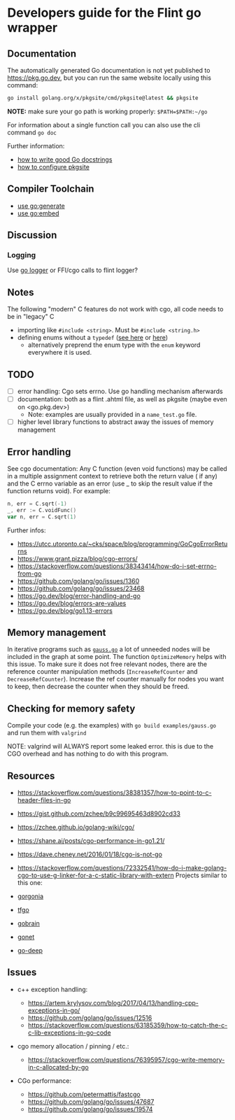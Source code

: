 # Developers guide for the Flint go wrapper

## Documentation

The automatically generated Go documentation is not yet published to <https://pkg.go.dev>,
but you can run the same website locally using this command:

```bash
go install golang.org/x/pkgsite/cmd/pkgsite@latest && pkgsite
```

**NOTE:** make sure your go path is working properly: `$PATH=$PATH:~/go`

For information about a single function call you can also use the cli command `go doc`

Further information:

- [how to write good Go docstrings](https://tip.golang.org/doc/comment)
- [how to configure pkgsite](https://pkg.go.dev/golang.org/x/pkgsite/cmd/pkgsite)

## Compiler Toolchain

- [use go:generate](https://blog.carlmjohnson.net/post/2016-11-27-how-to-use-go-generate/)
- [use go:embed](https://blog.carlmjohnson.net/post/2021/how-to-use-go-embed/)

## Discussion

### Logging

Use [go logger](https://pkg.go.dev/log) or FFI/cgo calls to flint logger?

## Notes

The following "modern" C features do not work with cgo, all code needs to be in "legacy" C

- importing like `#include <string>`. Must be `#include <string.h>`
- defining enums without
  a `typedef` ([see here](https://stackoverflow.com/questions/34323130/the-importance-of-c-enumeration-typedef-enum)
  or [here](https://stackoverflow.com/questions/1102542/how-to-define-an-enumerated-type-enum-in-c))
    - alternatively preprend the enum type with the `enum` keyword everywhere it is used.

## TODO

- [ ] error handling: Cgo sets errno. Use go handling mechanism afterwards
- [ ] documentation: both as a flint .ahtml file, as well as pkgsite (maybe even on <go.pkg.dev>)
    - Note: examples are usually provided in a `name_test.go` file.
- [ ] higher level library functions to abstract away the issues of memory management

## Error handling

See cgo documentation:
Any C function (even void functions) may be called in a multiple assignment context to retrieve both the return value (
if any) and the C errno variable as an error (use _ to skip the result value if the function returns void). For example:

```go
n, err = C.sqrt(-1)
_, err := C.voidFunc()
var n, err = C.sqrt(1)
```

Further infos:

- <https://utcc.utoronto.ca/~cks/space/blog/programming/GoCgoErrorReturns>
- <https://www.grant.pizza/blog/cgo-errors/>
- <https://stackoverflow.com/questions/38343414/how-do-i-set-errno-from-go>
- <https://github.com/golang/go/issues/1360>
- <https://github.com/golang/go/issues/23468>
- <https://go.dev/blog/error-handling-and-go>
- <https://go.dev/blog/errors-are-values>
- <https://go.dev/blog/go1.13-errors>

## Memory management

In iterative programs such as [`gauss.go`](./examples/gauss.go) a lot of unneeded nodes will be included in the graph at
some point.
The function `OptimizeMemory` helps with this issue.
To make sure it does not free relevant nodes, there are the reference counter manipulation methods (`IncreaseRefCounter`
and `DecreaseRefCounter`).
Increase the ref counter manually for nodes you want to keep, then decrease the counter when they should be freed.

## Checking for memory safety

Compile your code (e.g. the examples) with `go build examples/gauss.go` and run them with `valgrind`

NOTE: valgrind will ALWAYS report some leaked error. this is due to the CGO overhead and has nothing to do with this
program.

## Resources

- <https://stackoverflow.com/questions/38381357/how-to-point-to-c-header-files-in-go>
- <https://gist.github.com/zchee/b9c99695463d8902cd33>
- <https://zchee.github.io/golang-wiki/cgo/>
- <https://shane.ai/posts/cgo-performance-in-go1.21/>
- <https://dave.cheney.net/2016/01/18/cgo-is-not-go>
- <https://stackoverflow.com/questions/72332541/how-do-i-make-golang-cgo-to-use-g-linker-for-a-c-static-library-with-extern>
  Projects similar to this one:

- [gorgonia](https://github.com/gorgonia/gorgonia)
- [tfgo](https://github.com/galeone/tfgo)
- [gobrain](https://github.com/goml/gobrain)
- [gonet](https://github.com/dathoangnd/gonet)
- [go-deep](https://github.com/patrikeh/go-deep)

## Issues

- c++ exception handling:
    - <https://artem.krylysov.com/blog/2017/04/13/handling-cpp-exceptions-in-go/>
    - <https://github.com/golang/go/issues/12516>
    - <https://stackoverflow.com/questions/63185359/how-to-catch-the-c-c-lib-exceptions-in-go-code>

- cgo memory allocation / pinning / etc.:
    - <https://stackoverflow.com/questions/76395957/cgo-write-memory-in-c-allocated-by-go>

- CGo performance:
    - https://github.com/petermattis/fastcgo
    - https://github.com/golang/go/issues/47687
    - https://github.com/golang/go/issues/19574

